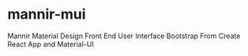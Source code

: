 # mannir-mui
Mannir Material Design Front End User Interface Bootstrap From Create React App and Material-UI

